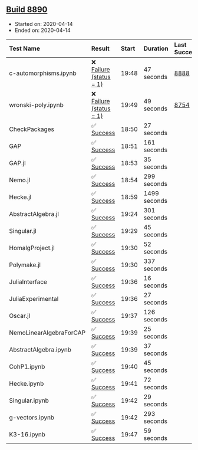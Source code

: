 ## [Build 8890](https://oscarci.mathematik.uni-kl.de/job/oscar/8890/)

* Started on: 2020-04-14
* Ended on: 2020-04-14

| Test Name    | Result | Start | Duration | Last Success | First Failure |
|:-------------|:-------|:------|:---------|:-------------|:--------------|
| c-automorphisms.ipynb | ❌ [Failure (status = 1)](https://oscarci.mathematik.uni-kl.de/job/oscar/8890/artifact/logs/build-8890/c-automorphisms.ipynb.log) | 19:48 | 47 seconds | [8888](https://oscarci.mathematik.uni-kl.de/job/oscar/8888/) | [8889](https://oscarci.mathematik.uni-kl.de/job/oscar/8889/) |
| wronski-poly.ipynb | ❌ [Failure (status = 1)](https://oscarci.mathematik.uni-kl.de/job/oscar/8890/artifact/logs/build-8890/wronski-poly.ipynb.log) | 19:49 | 49 seconds | [8754](https://oscarci.mathematik.uni-kl.de/job/oscar/8754/) | [8755](https://oscarci.mathematik.uni-kl.de/job/oscar/8755/) |
| CheckPackages | ✅ [Success](https://oscarci.mathematik.uni-kl.de/job/oscar/8890/artifact/logs/build-8890/CheckPackages.log) | 18:50 | 27 seconds |  |  |
| GAP | ✅ [Success](https://oscarci.mathematik.uni-kl.de/job/oscar/8890/artifact/logs/build-8890/GAP.log) | 18:51 | 161 seconds |  |  |
| GAP.jl | ✅ [Success](https://oscarci.mathematik.uni-kl.de/job/oscar/8890/artifact/logs/build-8890/GAP.jl.log) | 18:53 | 35 seconds |  |  |
| Nemo.jl | ✅ [Success](https://oscarci.mathematik.uni-kl.de/job/oscar/8890/artifact/logs/build-8890/Nemo.jl.log) | 18:54 | 299 seconds |  |  |
| Hecke.jl | ✅ [Success](https://oscarci.mathematik.uni-kl.de/job/oscar/8890/artifact/logs/build-8890/Hecke.jl.log) | 18:59 | 1499 seconds |  |  |
| AbstractAlgebra.jl | ✅ [Success](https://oscarci.mathematik.uni-kl.de/job/oscar/8890/artifact/logs/build-8890/AbstractAlgebra.jl.log) | 19:24 | 301 seconds |  |  |
| Singular.jl | ✅ [Success](https://oscarci.mathematik.uni-kl.de/job/oscar/8890/artifact/logs/build-8890/Singular.jl.log) | 19:29 | 45 seconds |  |  |
| HomalgProject.jl | ✅ [Success](https://oscarci.mathematik.uni-kl.de/job/oscar/8890/artifact/logs/build-8890/HomalgProject.jl.log) | 19:30 | 52 seconds |  |  |
| Polymake.jl | ✅ [Success](https://oscarci.mathematik.uni-kl.de/job/oscar/8890/artifact/logs/build-8890/Polymake.jl.log) | 19:30 | 337 seconds |  |  |
| JuliaInterface | ✅ [Success](https://oscarci.mathematik.uni-kl.de/job/oscar/8890/artifact/logs/build-8890/JuliaInterface.log) | 19:36 | 16 seconds |  |  |
| JuliaExperimental | ✅ [Success](https://oscarci.mathematik.uni-kl.de/job/oscar/8890/artifact/logs/build-8890/JuliaExperimental.log) | 19:36 | 27 seconds |  |  |
| Oscar.jl | ✅ [Success](https://oscarci.mathematik.uni-kl.de/job/oscar/8890/artifact/logs/build-8890/Oscar.jl.log) | 19:37 | 126 seconds |  |  |
| NemoLinearAlgebraForCAP | ✅ [Success](https://oscarci.mathematik.uni-kl.de/job/oscar/8890/artifact/logs/build-8890/NemoLinearAlgebraForCAP.log) | 19:39 | 25 seconds |  |  |
| AbstractAlgebra.ipynb | ✅ [Success](https://oscarci.mathematik.uni-kl.de/job/oscar/8890/artifact/logs/build-8890/AbstractAlgebra.ipynb.log) | 19:39 | 37 seconds |  |  |
| CohP1.ipynb | ✅ [Success](https://oscarci.mathematik.uni-kl.de/job/oscar/8890/artifact/logs/build-8890/CohP1.ipynb.log) | 19:40 | 45 seconds |  |  |
| Hecke.ipynb | ✅ [Success](https://oscarci.mathematik.uni-kl.de/job/oscar/8890/artifact/logs/build-8890/Hecke.ipynb.log) | 19:41 | 72 seconds |  |  |
| Singular.ipynb | ✅ [Success](https://oscarci.mathematik.uni-kl.de/job/oscar/8890/artifact/logs/build-8890/Singular.ipynb.log) | 19:42 | 29 seconds |  |  |
| g-vectors.ipynb | ✅ [Success](https://oscarci.mathematik.uni-kl.de/job/oscar/8890/artifact/logs/build-8890/g-vectors.ipynb.log) | 19:42 | 293 seconds |  |  |
| K3-16.ipynb | ✅ [Success](https://oscarci.mathematik.uni-kl.de/job/oscar/8890/artifact/logs/build-8890/K3-16.ipynb.log) | 19:47 | 59 seconds |  |  |
